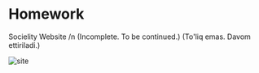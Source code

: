 # Homework
Socielity Website /n
(Incomplete. To be continued.)
(To'liq emas. Davom ettiriladi.)

![site](https://user-images.githubusercontent.com/120991965/235843738-536adcb7-57af-4942-ad82-f3ee16638735.png)
